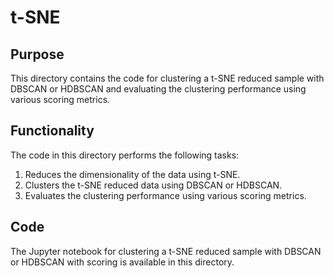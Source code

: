 # t-SNE

## Purpose

This directory contains the code for clustering a t-SNE reduced sample with DBSCAN or HDBSCAN and evaluating the clustering performance using various scoring metrics.

## Functionality

The code in this directory performs the following tasks:
1. Reduces the dimensionality of the data using t-SNE.
2. Clusters the t-SNE reduced data using DBSCAN or HDBSCAN.
3. Evaluates the clustering performance using various scoring metrics.

## Code

The Jupyter notebook for clustering a t-SNE reduced sample with DBSCAN or HDBSCAN with scoring is available in this directory.
